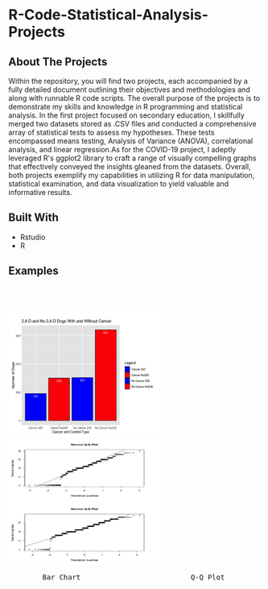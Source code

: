 # R-Code-Statistical-Analysis-Projects

## About The Projects

Within the repository, you will find two projects, each accompanied by a fully detailed document outlining their objectives and methodologies and along with runnable R code scripts. The overall purpose of the projects is to demonstrate my skills and knowledge in R programming and statistical analysis. In the first project focused on secondary education, I skillfully merged two datasets stored as .CSV files and conducted a comprehensive array of statistical tests to assess my hypotheses. These tests encompassed means testing, Analysis of Variance (ANOVA), correlational analysis, and linear regression.As for the COVID-19 project, I adeptly leveraged R's ggplot2 library to craft a range of visually compelling graphs that effectively conveyed the insights gleaned from the datasets. Overall, both projects exemplify my capabilities in utilizing R for data manipulation, statistical examination, and data visualization to yield valuable and informative results.

## Built With 

* Rstudio 
* R

 ## Examples 

<p float="left">
  <img src="https://github.com/zzachari23/R-Code-Statistical-Analysis-Projects/blob/main/Screenshot%202023-09-11%20at%202.12.22%20AM.png" width="300" height = "250"/>
   <img height="300" hspace="23"/> 
  <img src="https://github.com/zzachari23/R-Code-Statistical-Analysis-Projects/blob/main/Screenshot%202023-09-11%20at%202.12.48%20AM.png" width="300" height = "250"/>
</p>
<pre>        Bar Chart                          Q-Q Plot     </pre>

